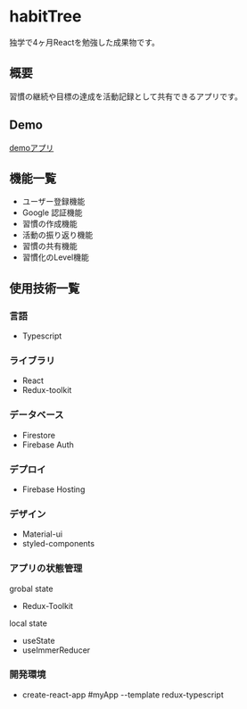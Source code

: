 # habitTree

独学で4ヶ月Reactを勉強した成果物です。

## 概要

習慣の継続や目標の達成を活動記録として共有できるアプリです。

## Demo

[demoアプリ](https://habit-tree.web.app/)

## 機能一覧

- ユーザー登録機能
- Google 認証機能
- 習慣の作成機能
- 活動の振り返り機能
- 習慣の共有機能
- 習慣化のLevel機能

## 使用技術一覧

### 言語

- Typescript

### ライブラリ

- React
- Redux-toolkit

### データベース

- Firestore
- Firebase Auth

### デプロイ

- Firebase Hosting

### デザイン

- Material-ui
- styled-components

### アプリの状態管理

grobal state

- Redux-Toolkit

local state

- useState
- useImmerReducer

### 開発環境

- create-react-app #myApp --template redux-typescript
